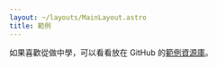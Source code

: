 ```yaml
---
layout: ~/layouts/MainLayout.astro
title: 範例
---
```


如果喜歡從做中學，可以看看放在 GitHub 的[範例資源庫](https://github.com/withastro/astro/tree/main/examples)。

<!-- Once we merge astro-docs back into the main repo, we can actually fetch the list of examples at build-time by scanning the examples/ directory! -->
